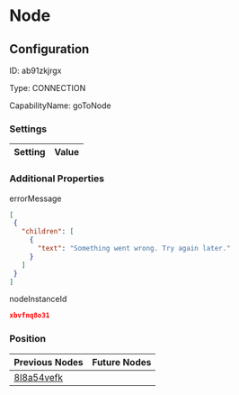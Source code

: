 # Node
## Configuration
ID:  ab91zkjrgx

Type: CONNECTION 

CapabilityName: goToNode

### Settings
| Setting | Value  |
| :------------------------ | ---------------------------------------- |
 




### Additional Properties
errorMessage
 ```json 
[
  {
    "children": [
      {
        "text": "Something went wrong. Try again later."
      }
    ]
  }
]
```


nodeInstanceId
 ```json 
xbvfnq8o31
```




### Position
| Previous Nodes | Future Nodes |
| :------------- | ------------ |
| [8l8a54vefk](./8l8a54vefk.md) |  |